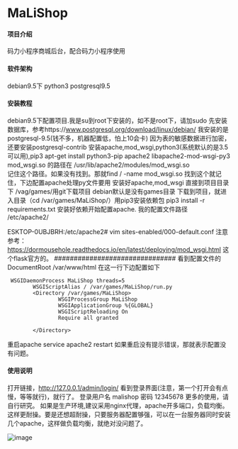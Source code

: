 # MaLiShop

#### 项目介绍
码力小程序商城后台，配合码力小程序使用

#### 软件架构
debian9.5下 python3  postgresql9.5  


#### 安装教程

debian9.5下配置项目.我是su到root下安装的，如不是root下，请加sudo
先安装数据库，参考https://www.postgresql.org/download/linux/debian/   我安装的是postgresql-9.5(钱不多，机器配置低，怕上10会卡)
因为表的敏感数据进行加密，还要安装postgresql-contrib
安装apache,mod_wsgi,python3(系统默认的是3.5可以用),pip3
apt-get install python3-pip apache2 libapache2-mod-wsgi-py3
mod_wsgi.so  的路径在 /usr/lib/apache2/modules/mod_wsgi.so   
记住这个路径。如果没有找到。那就find / -name mod_wsgi.so  找到这个就记住，下边配置apache处理py文件要用
安装好apache,mod_wsgi 直接到项目目录下 /vag/games/用git下载项目  debian默认是没有games目录
下载到项目，就进入目录（cd /var/games/MaLiShop/）用pip3安装依赖包  pip3 install -r requirements.txt 
安装好依赖开始配置apache.   我的配置文件路径  /etc/apache2/   

ESKTOP-0UBJBRH:/etc/apache2# vim sites-enabled/000-default.conf 
注意参考：https://dormousehole.readthedocs.io/en/latest/deploying/mod_wsgi.html     这个flask官方的。
############################### 看到配置文件的DocumentRoot /var/www/html  在这一行下边配置如下
       
```
 WSGIDaemonProcess MaLiShop threads=5
        WSGIScriptAlias / /var/games/MaLiShop/run.py                                                                                                             
        <Directory /var/games/MaLiShop>
                WSGIProcessGroup MaLiShop
                WSGIApplicationGroup %{GLOBAL}
                WSGIScriptReloading On
                Require all granted

        </Directory>
```


重启apache  service apache2 restart   如果重启没有提示错误，那就表示配置没有问题。


#### 使用说明

打开链接，http://127.0.0.1/admin/login/   看到登录界面(注意，第一个打开会有点慢，等等就行)，就行了。
登录用户名  malishop  密码  12345678
更多的使用，请自行研究。
如果是生产环境,建议采用nginx代理，apache开多端口，负载均衡。这样更耐操。要是还想超耐操，只要服务器配置够强，可以在一台服务器同时安装几个apache，这样做负载均衡，就绝对没问题了。

![image](https://cdn.maliapi.cn/image/maligithubdemo.png)

